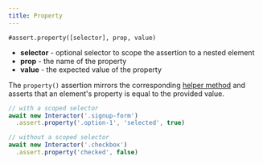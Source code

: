 ```yaml
---
title: Property
---
```


`#assert.property([selector], prop, value)`

- **selector** - optional selector to scope the assertion to a nested element
- **prop** - the name of the property
- **value** - the expected value of the property

The `property()` assertion mirrors the corresponding [helper
method](/helpers/property) and asserts that an element's property is equal to
the provided value.

``` javascript
// with a scoped selector
await new Interactor('.signup-form')
  .assert.property('.option-1', 'selected', true)

// without a scoped selector
await new Interactor('.checkbox')
  .assert.property('checked', false)
```
